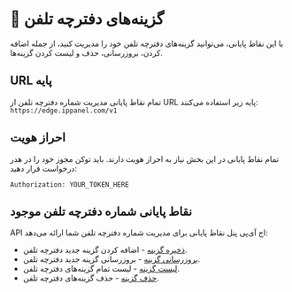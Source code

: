 # 📓 گزینه‌های دفترچه تلفن

با این نقاط پایانی، می‌توانید گزینه‌های دفترچه تلفن خود را مدیریت کنید، از جمله اضافه کردن، بروزرسانی، حذف و لیست کردن گزینه‌ها.

## URL پایه

تمام نقاط پایانی مدیریت شماره دفترچه تلفن از URL پایه زیر استفاده می‌کنند: `https://edge.ippanel.com/v1`

## احراز هویت

تمام نقاط پایانی در این بخش نیاز به احراز هویت دارند. باید توکن مجوز خود را در هدر درخواست قرار دهید:

```
Authorization: YOUR_TOKEN_HERE
```

## نقاط پایانی شماره دفترچه تلفن موجود

API اج آی‌پی پنل نقاط پایانی برای مدیریت شماره دفترچه تلفن شما ارائه می‌دهد:

- [ذخیره گزینه](./store-option) - اضافه کردن گزینه جدید دفترچه تلفن.
- [بروزرسانی گزینه](./update-option) - بروزرسانی گزینه جدید دفترچه تلفن.
- [لیست گزینه](./list-option) - لیست تمام گزینه‌های دفترچه تلفن.
- [حذف گزینه](./list-option) - حذف گزینه‌های دفترچه تلفن.
